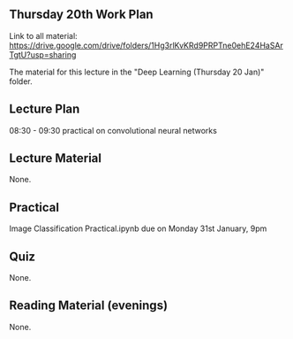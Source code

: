 Thursday 20th Work Plan
----------------

Link to all material: https://drive.google.com/drive/folders/1Hg3rlKvKRd9PRPTne0ehE24HaSArTgtU?usp=sharing

The material for this lecture in the "Deep Learning (Thursday 20 Jan)" folder.

Lecture Plan
------------

08:30 - 09:30 practical on convolutional neural networks

Lecture Material
----------------

None.

Practical
---------

Image Classification Practical.ipynb due on Monday 31st January, 9pm

Quiz
----

None.

Reading Material (evenings)
-----------------

None.
